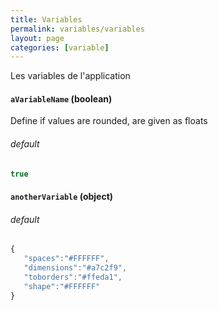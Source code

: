 ```yaml
---
title: Variables
permalink: variables/variables
layout: page
categories: [variable]
---
```


Les variables de l'application

#### `aVariableName` (boolean) ####

Define if values are rounded, are given as floats

###### default ######

``` javascript
true
```

#### `anotherVariable` (object) ####

###### default ######

 ``` javascript
 {
    "spaces":"#FFFFFF",
    "dimensions":"#a7c2f9",
    "toborders":"#ffeda1",
    "shape":"#FFFFFF"
}
 ```
